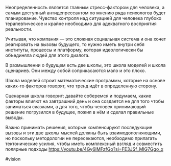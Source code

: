 
Неопределенность является главным стресс-фактором для человека, а самым доступный антидепрессантом по мнению ряда психологов будет планирование. Чувство контроля над ситуацией для человека глубоко терапевтическое и крайне необходимо для адекватного восприятия реальности.

Учитывая, что компания — это сложная социальная система и она хочет реагировать на вызовы будущего, то нужно иметь внутри себя институты, процессы и платформу, которая идеологически бы объединяла людей для этого диалога.

В размышлении о будущем есть две школы, это школа моделей и школа сценариев. Они между собой соприкасаются мало и это плохо.

Школа моделей строит математические программы, которые на основе каких-то факторов говорят, что тренд идёт в определенную сторону.

Сценарная школа говорит: давайте соберемся и подумаем, какие факторы влияют на завтрашний день и она создается не для того чтобы заниматься сказками, а для того, чтобы человек принимающий решение погрузился в будущее, пожил в нём и сделал правильные выводы.

Важно принимать решения, которые компенсируют последующие вызовы и эти две школы мыслей должны быть взаимодополняющими, но поскольку методологии не пересекаются, необходимо прилагать тектонические усилия, чтобы иметь комплексный взгляд и совместить полярные подходы https://youtu.be/4Gy6IMFzfGo?si=FE3JSf_MlG7Ggo_x

#vision 